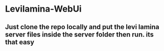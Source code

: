 # Levilamina-WebUi
## Just clone the repo locally and put the levi lamina server files inside the server folder then run. its that easy
